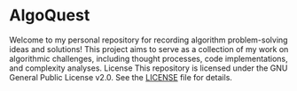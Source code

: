 # AlgoQuest
Welcome to my personal repository for recording algorithm problem-solving ideas and solutions! This project aims to serve as a collection of my work on algorithmic challenges, including thought processes, code implementations, and complexity analyses.
License This repository is licensed under the GNU General Public License v2.0. See the [LICENSE](LICENSE) file for details.

